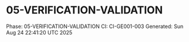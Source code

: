 # 05-VERIFICATION-VALIDATION
Phase: 05-VERIFICATION-VALIDATION
CI: CI-GE001-003
Generated: Sun Aug 24 22:41:20 UTC 2025
